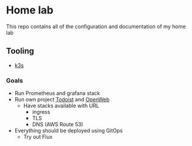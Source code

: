 # Home lab

This repo contains all of the configuration and documentation of my home lab

## Tooling 

- [k3s](https://docs.k3s.io/)

### Goals 
- Run Prometheus and grafana stack 
- Run own project [Todoist](https://github.com/yuandrk/teledoist) and [OpenWeb](https://openwebui.com/) 
   - Have stacks available with URL
      - ingress 
      - TLS 
      - DNS (AWS Route 53)
- Everything should be deployed using GitOps 
   - Try out Flux 

